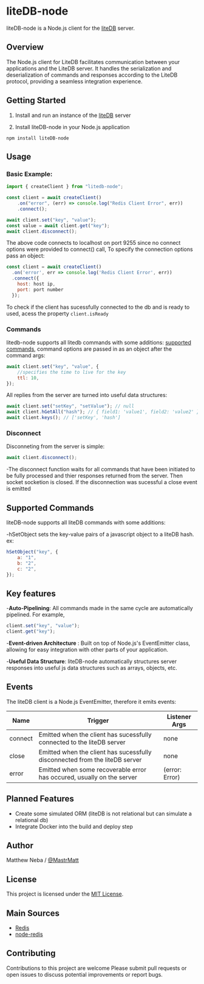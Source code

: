 # liteDB-node

liteDB-node is a Node.js client for the [liteDB](https://github.com/MastrMatt/liteDB) server.

## Overview

The Node.js client for LiteDB facilitates communication between your applications and the LiteDB server. It handles the serialization and deserialization of commands and responses according to the LiteDB protocol, providing a seamless integration experience.

## Getting Started

1. Install and run an instance of the [liteDB](https://github.com/MastrMatt/liteDB) server

2. Install liteDB-node in your Node.js application

```
npm install liteDB-node

```

## Usage

### Basic Example:

```js
import { createClient } from "litedb-node";

const client = await createClient()
	.on("error", (err) => console.log("Redis Client Error", err))
	.connect();

await client.set("key", "value");
const value = await client.get("key");
await client.disconnect();
```

The above code connects to localhost on port 9255 since no connect options were provided to connect() call, To specify the connection options pass an object:

```js
const client = await createClient()
  .on('error', err => console.log('Redis Client Error', err))
  .connect({
    host: host ip,
    port: port number
  });
```

To check if the client has sucessfully connected to the db and is ready to used, acess the property `client.isReady`

### Commands

litedb-node supports all litedb commands with some additions: [supported commands](#supported-commands), command options are passed in as an object after the command args:

```js
await client.set("key", "value", {
	//specifies the time to live for the key
	ttl: 10,
});
```

All replies from the server are turned into useful data structures:

```js
await client.set("setKey", "setValue"); // null
await client.hGetAll("hash"); // { field1: 'value1', field2: 'value2' }
await client.keys(); // ['setKey', 'hash']
```

### Disconnect

Disconneting from the server is simple:

```js
await client.disconnect();
```

-The disconnect function waits for all commands that have been initiated to be fully processed and thier responses returned from the server. Then socket socketion is closed. If the disconnection was sucessful a close event is emitted

## Supported Commands

liteDB-node supports all liteDB commands with some additions:

-hSetObject sets the key-value pairs of a javascript object to a liteDB hash. ex:

```js
hSetObject("key", {
	a: "1",
	b: "2",
	c: "2",
});
```

## Key features

-**Auto-Pipelining**: All commands made in the same cycle are automatically pipelined. For example,

```js
client.set("key", "value");
client.get("key");
```

-**Event-driven Architecture** : Built on top of Node.js's EventEmitter class, allowing for easy integration with other parts of your application.

-**Useful Data Structure**: liteDB-node automatically structures server responses into useful js data structures such as arrays, objects, etc.

## Events

The liteDB client is a Node.js EventEmitter, therefore it emits events:

| Name    | Trigger                                                                     | Listener Args  |
| ------- | --------------------------------------------------------------------------- | -------------- |
| connect | Emitted when the client has sucessfully connected to the liteDB server      | none           |
| close   | Emitted when the client has sucessfully disconnected from the liteDB server | none           |
| error   | Emitted when some recoverable error has occured, usually on the server      | (error: Error) |

## Planned Features

-   Create some simulated ORM (liteDB is not relational but can simulate a relational db)
-   Integrate Docker into the build and deploy step

## Author

Matthew Neba / [@MastrMatt](https://github.com/MastrMatt)

## License

This project is licensed under the [MIT License](LICENSE).

## Main Sources

-   [Redis](https://redis.io/)
-   [node-redis](https://github.com/redis/node-redis)

## Contributing

Contributions to this project are welcome Please submit pull requests or open issues to discuss potential improvements or report bugs.

```

```

